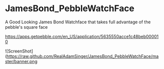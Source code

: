 # JamesBond_PebbleWatchFace
A Good Looking James Bond Watchface that takes full advantage of the pebble's square face

https://apps.getpebble.com/en_US/application/5635550acce1c48beb000010

![ScreenShot](https://raw.github.com/RealAdamSinger/JamesBond_PebbleWatchFace/master/banner.png
